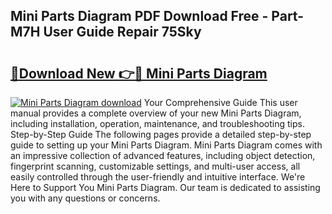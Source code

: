 ## Mini Parts Diagram PDF Download Free - Part-M7H User Guide Repair 75Sky

# <h2><a href="http://dfr85d.blite.top/?on=Mini+Parts+Diagram">🔗Download New 👉🔴 Mini Parts Diagram</a></h2>

[![Mini Parts Diagram download](https://i.imgur.com/lujVjoI.png)](http://dfr85d.blite.top/?on=Mini+Parts+Diagram)
Your Comprehensive Guide This user manual provides a complete overview of your new Mini Parts Diagram, including installation, operation, maintenance, and troubleshooting tips. Step-by-Step Guide The following pages provide a detailed step-by-step guide to setting up your Mini Parts Diagram. Mini Parts Diagram comes with an impressive collection of advanced features, including object detection, fingerprint scanning, customizable settings, and multi-user access, all easily controlled through the user-friendly and intuitive interface. We're Here to Support You Mini Parts Diagram. Our team is dedicated to assisting you with any questions or concerns.
